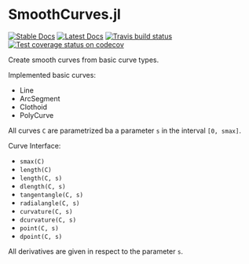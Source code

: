 # SmoothCurves.jl

[![Stable Docs][docs-stable-img]][docs-stable-url]
[![Latest Docs][docs-latest-img]][docs-latest-url]
[![Travis build status][travis-img]][travis-url]
[![Test coverage status on codecov][codecov-img]][codecov-url]

Create smooth curves from basic curve types.


Implemented basic curves:

* Line
* ArcSegment
* Clothoid
* PolyCurve


All curves `C` are parametrized ba a parameter `s` in the interval `[0, smax]`.

Curve Interface:
* `smax(C)`
* `length(C)`
* `length(C, s)`
* `dlength(C, s)`
* `tangentangle(C, s)`
* `radialangle(C, s)`
* `curvature(C, s)`
* `dcurvature(C, s)`
* `point(C, s)`
* `dpoint(C, s)`

All derivatives are given in respect to the parameter `s`.


[docs-stable-img]:https://img.shields.io/badge/docs-stable-blue.svg
[docs-stable-url]:https://bastikr.github.io/SmoothCurves.jl/stable/index.html

[docs-latest-img]:https://img.shields.io/badge/docs-latest-blue.svg
[docs-latest-url]:https://bastikr.github.io/SmoothCurves.jl/latest/index.html

[travis-url]: https://travis-ci.com/bastikr/SmoothCurves.jl
[travis-img]: https://travis-ci.com/bastikr/SmoothCurves.jl.svg?branch=master

[codecov-url]: https://codecov.io/gh/bastikr/SmoothCurves.jl
[codecov-img]: https://codecov.io/gh/bastikr/SmoothCurves.jl/branch/master/graph/badge.svg

